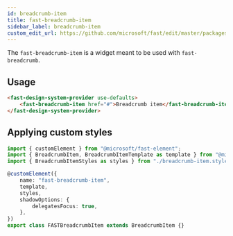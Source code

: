 ```yaml
---
id: breadcrumb-item
title: fast-breadcrumb-item
sidebar_label: breadcrumb-item
custom_edit_url: https://github.com/microsoft/fast/edit/master/packages/web-components/fast-foundation/src/breadcrumb-item/README.md
---
```


The `fast-breadcrumb-item` is a widget meant to be used with `fast-breadcrumb`.

## Usage

```html live
<fast-design-system-provider use-defaults>
    <fast-breadcrumb-item href="#">Breadcrumb item</fast-breadcrumb-item>
</fast-design-system-provider>
```

## Applying custom styles

```ts
import { customElement } from "@microsoft/fast-element";
import { BreadcrumbItem, BreadcrumbItemTemplate as template } from "@microsoft/fast-foundation";
import { BreadcrumbItemStyles as styles } from "./breadcrumb-item.styles";

@customElement({
    name: "fast-breadcrumb-item",
    template,
    styles,
    shadowOptions: {
        delegatesFocus: true,
    },
})
export class FASTBreadcrumbItem extends BreadcrumbItem {}
```